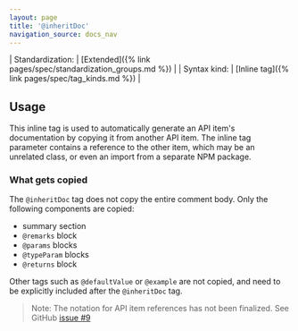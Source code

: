 ```yaml
---
layout: page
title: '@inheritDoc'
navigation_source: docs_nav
---
```


| Standardization: | [Extended]({% link pages/spec/standardization_groups.md %}) |
| Syntax kind: | [Inline tag]({% link pages/spec/tag_kinds.md %}) |


## Usage

This inline tag is used to automatically generate an API item's documentation by copying it from another
API item.  The inline tag parameter contains a reference to the other item, which may be an unrelated class,
or even an import from a separate NPM package.

### What gets copied

The `@inheritDoc` tag does not copy the entire comment body. Only the following components are copied:

- summary section
- `@remarks` block
- `@params` blocks
- `@typeParam` blocks
- `@returns` block

Other tags such as `@defaultValue` or `@example` are not copied, and need to be explicitly included after
the `@inheritDoc` tag.

> Note: The notation for API item references has not been finalized.  See GitHub
> [issue #9](https://github.com/microsoft/tsdoc/issues/9)

